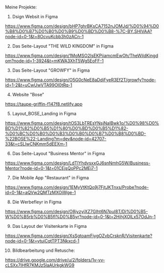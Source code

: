 Meine Projekte:

1. Dsign Wеbsit in Figma
   
https://www.figma.com/design/bHP7ghrBKsCA7152nJOMJd/%D0%94%D0%B8%D0%B7%D0%B0%D0%B9%D0%BD%D0%B8-%7C-BY.SHIVAA?node-id=0-1&t=8OcvuKcbb3h0zACn-1
 
2. Das Seite-Layout "THE WILD KINGDOM" in Figma

https://www.figma.com/design/1MoMSO2IsEKPiiamcmEwOh/TheWildKingdom?node-id=1-3924&t=mKWA3XhT5Wg5EoFF-1

3. Das Seite-Layout "GROWFY" in Figma

https://www.figma.com/design/O5G0cNeE8aDdiFyeR3Ef2T/growfy?node-id=1-2&t=uCwUwVTA99OI0tRq-1

4. Website "Bose"

https://taupe-griffin-f147f8.netlify.app

5. Layout_BOSE_Landing in Figma

https://www.figma.com/design/tOS3LbTREsYNsjNaIBwk1o/%D0%98%D0%BD%D1%82%D0%B5%D1%80%D0%BD%D0%B5%D1%82-%D0%BC%D0%B0%D0%B3%D0%B0%D0%B7%D0%B8%D0%BD-%22BOSE%22-Landing?m=dev&node-id=42707-33&t=cSLlwCNKmm5dEEXm-1

6. Das Seite-Layout "Business Mentor" in Figma

https://www.figma.com/design/LdTIYhdvsxxGJ6snNmhG5W/Business-Mentor?node-id=0-1&t=01CEjsQoPPc2MEj7-1

7. Die Mobile App "Restaurant" in Figma

https://www.figma.com/design/1EMyVtKtQo9j7FjtJKTnxs/Probe?node-id=0-1&t=aQVw2QMTzMXOiWge-1

8. Diе Wеrbеflеyr in Figma
  
https://www.figma.com/design/O8jyzyjXZ7Glht6N7puI8T/Di%D0%B5-W%D0%B5rb%D0%B5fl%D0%B5yr?node-id=0-1&t=2HihjXOlLx57OdJn-1

9. Das Layout der Visitenkarte in Figma

https://www.figma.com/design/XsSgtoamFiygOZvbCrsknR/Visitenkarte?node-id=0-1&t=ytujCqtTPT3Nkxcd-1




10. Bildbearbeitung und Retusche:

https://drive.google.com/drive/u/2/folders/1v-vv-cLSXx7IHfR7KMJz5laAUrkgkWG9
